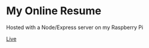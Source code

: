 # My Online Resume
Hosted with a Node/Express server on my Raspberry Pi

[Live](http://www.stephenshilale.com)
